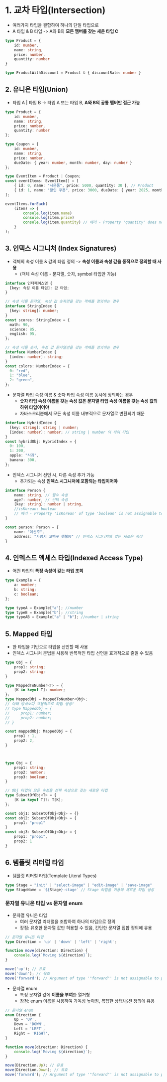 # 1. 교차 타입(Intersection)

- 여러가지 타입을 결합하여 하나의 단일 타입으로
- A 타입 & B 타입 -> A와 B의 **모든 멤버를 갖는 새운 타입 C**

```ts
type Product = {
    id: number,
    name: string,
    price: number,
    quantity: number
}

type ProductWithDiscount = Product & { discountRate: number }
```

## 2. 유니온 타입(Union)

- 타입 A | 타입 B -> 타입 A 또는 타입 B, **A와 B의 공통 멤버만 접근 가능**

```ts
type Product = {
    id: number,
    name: string,
    price: number,
    quantity: number
};

type Coupon = {
    id: number,
    name: string,
    price: number,
    dueDate: { year: number, month: number, day: number }
};

type EventItem = Product | Coupon;
const eventItems: EventItem[] = [
    { id: 0, name: "사은품", price: 5000, quantity: 30 }, // Product
    { id: 1, name: "할인 쿠폰", price: 3000, dueDate: { year: 2025, month: 3, day: 1 } } //Coupon
];

eventItems.forEach(
    (item) => {
        console.log(item.name)
        console.log(item.price)
        console.log(item.quantity) // 에러 - Property 'quantity' does not exist on type 'EventItem'. Property 'quantity' does not exist on type 'Coupon'.
    }
);
```

## 3. 인덱스 시그니처 (Index Signatures)

- 객체의 속성 이름 & 값의 타입 정의 -> **속성 이름과 속성 값을 동적으로 정의할 때 사용**
  - (객체 속성 이름 - 문자열, 숫자, symbol 타입만 가능)

```ts
interface 인터페이스명 {
  [key: 속성 이름 타입]: 값 타입; 
}
```

```ts
// 속성 이름 문자열, 속성 값 숫자만을 갖는 객체를 정의하는 경우
interface StringIndex {
  [key: string]: number;
}
const scores: StringIndex = {
  math: 90,
  science: 85,
  english: 95,
};

// 속성 이름 숫자, 속성 값 문자열만을 갖는 객체를 정의하는 경우
interface NumberIndex {
  [index: number]: string;
}
const colors: NumberIndex = {
  0: "red",
  1: "blue",
  2: "green",
};
```

- 문자열 타입 속성 이름 & 숫자 타입 속성 이름 동시에 정의하는 경우
  - **숫자 타입 속성 이름을 갖는 속성 값은 문자열 타입 속성 이름을 갖는 속성 값의 하위 타입이어야**
  - 자바스크리븥에서 모든 속성 이름 내부적으로 문자열로 변환되기 때문

```ts
interface HybridIndex {
  [key: string]: string | number;
  [index: number]: number; // string | number 의 하위 타입
}
const hybridObj: HybridIndex = {
  0: 100,      
  1: 200,        
  apple: "사과", 
  banana: 300,  
};
```

- 인덱스 시그니처 선언 시, 다른 속성 추가 가능
  - 추가되는 속성 **인덱스 시그니처에 포함되는 타입이어야**

```ts
interface Person {
    name: string, // 필수 속성
    age?: number, // 선택 속성
    [key: string]: number | string,
    //isKorean: boolean 
    // 에러 - Property 'isKorean' of type 'boolean' is not assignable to 'string' index type 'string | number'.
}

const person: Person = {
    name: "이선주",
    address: "사랑시 고백구 행복동" // 인덱스 시그니처에 맞는 새로운 속성
}
```

## 4. 인덱스드 엑세스 타입(Indexed Access Type)

- 어떤 타입의 **특정 속성이 갖는 타입 조회**

```ts
type Example = {
    a: number;
    b: string;
    c: boolean;
};

type typeA = Example["a"]; //number
type typeB = Example["b"]; //string
type typeAB = Example["a" | "b"]; //number | string
```

## 5. Mapped 타입

- 한 타입을 기반으로 타입을 선언할 때 사용
- 인덱스 시그니처 문법을 사용해 반복적인 타입 선언을 효과적으로 줄일 수 있음

```ts
type Obj = {
    prop1: string;
    prop2: string;
}

type MappedToNumber<T> = {
    [K in keyof T]: number;
};
type MappedObj = MappedToNumber<Obj>;
// 아래 방식보다 효율적으로 타입 생성!
// type MappedObj = {
//     prop1: number;
//     prop2: number;
// }

const mappedObj: MappedObj = {
    prop1 : 1,
    prop2: 2,
}
```

```ts


type Obj = {
    prop1: string;
    prop2: number;
    prop3: boolean;
}

// Obj 타입의 모든 속성을 선택 속성으로 갖는 새로운 타입
type SubsetOfObj<T> = {
    [K in keyof T]?: T[K]; 
};

const obj1: SubsetOfObj<Obj> = {}
const obj2: SubsetOfObj<Obj> = {
    prop1: "prop1"
}
const obj3: SubsetOfObj<Obj> = {
    prop1: "prop1",
    prop2: 1
}
```

## 6. 템플릿 리터럴 타입

- 템플릿 리터럴 타입(Template Literal Types)

```ts
type Stage = "init" | "select-image" | "edit-image" | "save-image"
type StageName = `${Stage}-stage` // Stage 타입을 이용해 새로운 타입 생성
```

### 문자열 유니온 타입 vs 문자열 enum

- 문자열 유니온 타입
  - 여러 문자열 리터럴을 조합하여 하나의 타입으로 정의
  - 장점: 유호한 문자열 값만 허용할 수 있음, 간단한 문자열 집합 정의에 유용

```ts
// 문자열 유니온 타입
type Direction = 'up' | 'down' | 'left' | 'right';

function move(direction: Direction) {
    console.log(`Moving ${direction}`);
}

move('up'); // 유효
move('down'); // 유효
move('forward'); // Argument of type '"forward"' is not assignable to parameter of type 'Direction'.
```

- 문자열 enum
  - 특정 문자열 값에 **이름을 부여**한 열거형
  - 장점: enum 이름을 사용하여 가독성 높아짐, 복잡한 상태/옵션 정의에 유용

```ts
// 문자열 enum
enum Direction {
    Up = 'UP',
    Down = 'DOWN',
    Left = 'LEFT',
    Right = 'RIGHT',
}

function move(direction: Direction) {
    console.log(`Moving ${direction}`);
}

move(Direction.Up); // 유효
move(Direction.Down); // 유효
move('forward'); // Argument of type '"forward"' is not assignable to parameter of type 'Direction'.
```
